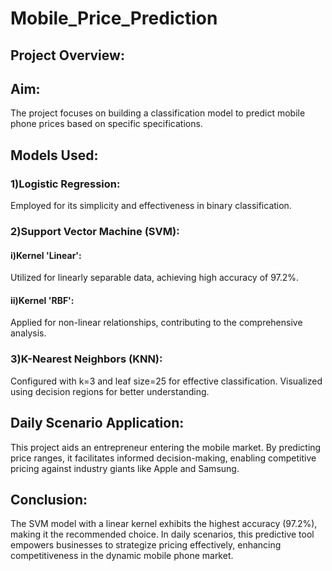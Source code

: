 # Mobile_Price_Prediction

## Project Overview:

## Aim: 
The project focuses on building a classification model to predict mobile phone prices based on specific specifications.

## Models Used:

### 1)Logistic Regression: 
Employed for its simplicity and effectiveness in binary classification.

### 2)Support Vector Machine (SVM):
#### i)Kernel 'Linear': 
Utilized for linearly separable data, achieving high accuracy of 97.2%.
#### ii)Kernel 'RBF': 
Applied for non-linear relationships, contributing to the comprehensive analysis.

### 3)K-Nearest Neighbors (KNN):
Configured with k=3 and leaf size=25 for effective classification.
Visualized using decision regions for better understanding.

## Daily Scenario Application:
This project aids an entrepreneur entering the mobile market. By predicting price ranges, it facilitates informed decision-making, enabling competitive pricing against industry giants like Apple and Samsung.

## Conclusion:
The SVM model with a linear kernel exhibits the highest accuracy (97.2%), making it the recommended choice. In daily scenarios, this predictive tool empowers businesses to strategize pricing effectively, enhancing competitiveness in the dynamic mobile phone market.
